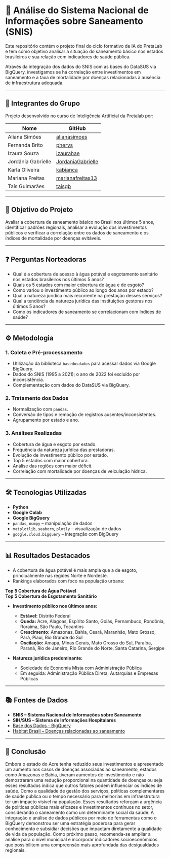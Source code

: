 # 🧪 Análise do Sistema Nacional de Informações sobre Saneamento (SNIS)

Este repositório contém o projeto final do ciclo formativo de IA do PretaLab e tem como objetivo analisar a situação do saneamento básico nos estados brasileiros e sua relação com indicadores de saúde pública. 

Através da integração dos dados do SNIS com as bases do DataSUS via BigQuery, investigamos se há correlação entre investimentos em saneamento e a taxa de mortalidade por doenças relacionadas à ausência de infraestrutura adequada.

---

## 👥 Integrantes do Grupo

Projeto desenvolvido no curso de Inteligência Artificial da Pretalab por:

| Nome               | GitHub                                                                 |
|--------------------|------------------------------------------------------------------------|
| Aliana Simões      | [alianasimoes](https://github.com/alianasimoes)                        |
| Fernanda Brito     | [pherys](https://github.com/pherys)                                    |
| Izaura Souza       | [izaurahae](https://github.com/izaurahae)                              |
| Jordânia Gabrielle | [JordaniaGabrielle](https://github.com/JordaniaGabrielle)              |
| Karla Oliveira     | [kabianca](https://github.com/kabianca)                                |
| Mariana Freitas    | [marianafreitas13](https://github.com/marianafreitas13)                |
| Taís Guimarães     | [taisgb](https://github.com/taisgb)                                    |

---

## 🎯 Objetivo do Projeto

Avaliar a cobertura de saneamento básico no Brasil nos últimos 5 anos, identificar padrões regionais, analisar a evolução dos investimentos públicos e verificar a correlação entre os dados de saneamento e os índices de mortalidade por doenças evitáveis.

---

## ❓ Perguntas Norteadoras

- Qual é a cobertura de acesso à água potável e esgotamento sanitário nos estados brasileiros nos últimos 5 anos?
- Quais os 5 estados com maior cobertura de água e de esgoto?
- Como variou o investimento público ao longo dos anos por estado?
- Qual a natureza jurídica mais recorrente na prestação desses serviços?
- Qual a tendência da natureza jurídica das instituições gestoras nos últimos 5 anos?
- Como os indicadores de saneamento se correlacionam com índices de saúde?

---

## ⚙️ Metodologia

### 1. Coleta e Pré-processamento

- Utilização da biblioteca `basedosdados` para acessar dados via Google BigQuery.
- Dados do SNIS (1995 a 2021); o ano de 2022 foi excluído por inconsistência.
- Complementação com dados do DataSUS via BigQuery.

### 2. Tratamento dos Dados

- Normalização com `pandas`.
- Conversão de tipos e remoção de registros ausentes/inconsistentes.
- Agrupamento por estado e ano.

### 3. Análises Realizadas

- Cobertura de água e esgoto por estado.
- Frequência da natureza jurídica das prestadoras.
- Evolução de investimento público por estado.
- Top 5 estados com maior cobertura.
- Análise das regiões com maior déficit.
- Correlação com mortalidade por doenças de veiculação hídrica.

---

## 🛠️ Tecnologias Utilizadas

- **Python**
- **Google Colab**
- **Google BigQuery**
- `pandas`, `numpy` – manipulação de dados
- `matplotlib`, `seaborn`, `plotly` – visualização de dados
- `google.cloud.bigquery` – integração com BigQuery

---

## 📊 Resultados Destacados

- A cobertura de água potável é mais ampla que a de esgoto, principalmente nas regiões Norte e Nordeste.
- Rankings elaborados com foco na população urbana:

**Top 5 Cobertura de Água Potável**  
**Top 5 Cobertura de Esgotamento Sanitário**

- **Investimento público nos últimos anos:**
  - **Estável:** Distrito Federal
  - **Queda:** Acre, Alagoas, Espírito Santo, Goiás, Pernambuco, Rondônia, Roraima, São Paulo, Tocantins
  - **Crescimento:** Amazonas, Bahia, Ceará, Maranhão, Mato Grosso, Pará, Piauí, Rio Grande do Sul
  - **Oscilação:** Amapá, Minas Gerais, Mato Grosso do Sul, Paraíba, Paraná, Rio de Janeiro, Rio Grande do Norte, Santa Catarina, Sergipe

- **Natureza jurídica predominante:**  
  - Sociedade de Economia Mista com Administração Pública
  - Em seguida: Administração Pública Direta, Autarquias e Empresas Públicas

---

## 📚 Fontes de Dados

- **SNIS – Sistema Nacional de Informações sobre Saneamento**
- **SIH/SUS – Sistema de Informações Hospitalares**
- [Base dos Dados - BigQuery](https://basedosdados.org/)
- [Habitat Brasil – Doenças relacionadas ao saneamento](https://www.habitatbrasil.org.br/blog/saneamento-basico-e-saude.html)

---

## 📌 Conclusão

Embora o estado do Acre tenha reduzido seus investimentos e apresentado um aumento nos casos de doenças associadas ao saneamento, estados como Amazonas e Bahia, tiveram aumentos de investimento e não demostraram uma redução proporcional na quantidade de doenças ou seja esses resultados indica que outros fatores podem influenciar os índices de saúde. 
Como a qualidade de gestão dos serviços, políticas complementares de saúde pública ou o tempo necessário para melhorias em infraestrutura ter um impacto visível na população. 
Esses resultados reforçam a urgência de políticas públicas mais eficazes e investimentos contínuos no setor, considerando o saneamento como um determinante social da saúde. A integração e análise de dados públicos por meio de ferramentas como o BigQuery demonstrou ser uma estratégia poderosa para gerar conhecimento e subsidiar decisões que impactam diretamente a qualidade de vida da população. Como próximo passo, recomenda-se ampliar a análise para o nível municipal e incorporar indicadores socioeconômicos que possibilitem uma compreensão mais aprofundada das desigualdades regionais.


